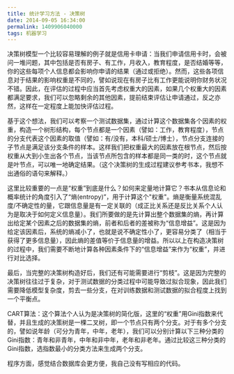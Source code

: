 ```yaml
---
title: 统计学习方法 - 决策树
date: 2014-09-05 16:34:00
permalink: 1409906040000
tags: 机器学习
---
```


决策树模型一个比较容易理解的例子就是信用卡申请：当我们申请信用卡时，会被问一堆问题，其中包括是否有房子、有工作，月收入，教育程度，是否结婚等等，你的这些每项个人信息都会影响你申请的结果（通过或拒绝）。然而，这些各项信息对于结果的影响权重是不同的，譬如说现在有房子比有工作更能说明你财务状况不错。因此，在评估的过程中应当首先考虑权重大的因素，如果几个权重大的因素都满足要求，我们可以忽略剩余的其他因素，提前结束评估让申请通过，反之亦然，这样在一定程度上能加快评估过程。

基于这个想法，我们可以考察一个测试数据集，通过计算这个数据集各个因素的权重，构造一个树形结构，每个节点都是一个因素（譬如：工作，教育程度），节点的分支代表这个因素的取值（譬如：有/没有，本科/硕士/博士），节点分支连接的子节点是满足该分支条件的样本。这样我们把权重最大的因素放在根节点，然后按权重从大到小生出各个节点，当该节点所包含的样本都是同一类的时，这个节点就是叶节点，可以唯一地确定结果。（这个决策树的生成过程建议参考书本，我想不出通俗的语句来解释。）

这里比较重要的一点是“权重”到底是什么？如何来定量地计算它？书本从信息论和概率统计的角度引入了“熵(entropy)”，用于计算这个"权重"。熵是衡量系统混乱度/不确定性的量，它跟信息量是有一定关联的（成正比关系还是反比关系个人认为是取决于如何定义信息量）。我们所要做的是先计算出整个数据集的熵，再计算出给定某个因素之后的数据集的熵，前者和后者的差被称为“信息增益”。这是因为给定该因素后，系统的熵减小了，也就是说不确定性小了，更容易分类了（相当于获得了更多信息量），因此熵的差值等价于信息量的增益。所以以上在构造决策树的过程中，我们需要不断地计算各种因素条件下的“信息增益”来作为“权重”，并进行对比选择。

最后，当完整的决策树构造好后，我们还有可能需要进行“剪枝”。这是因为完整的决策树往往过于复杂，对于测试数据的分类过程中可能导致过拟合现象，因此我们需要降低模型复杂度，剪去一些分支，在对训练数据和测试数据的拟合程度上找到一个平衡点。

CART算法：这个算法个人认为是决策树的简化版，这里的“权重”用Gini指数来代替，并且生成的决策树是一棵二叉树，即一个节点只有两个分支。对于有多个分支的，譬如说年龄（可分为青年，中年，老年），我们可以分别计算以下三种分类的Gini指数：青年和非青年，中年和非中年，老年和非老年。通过比较这三种分类的Gini指数，选指数最小的分类方法来生成两个分支。

程序方面，感觉结合数据库会更方便，我自己没有写相应的代码。